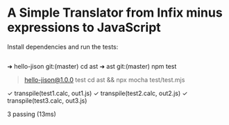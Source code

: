 # A Simple Translator from Infix minus expressions to JavaScript

Install dependencies and run the tests:

```bash

```
➜  hello-jison git:(master) cd ast
➜  ast git:(master) npm test

> hello-jison@1.0.0 test
> cd ast && npx mocha test/test.mjs



  ✓ transpile(test1.calc, out1.js)
  ✓ transpile(test2.calc, out2.js)
  ✓ transpile(test3.calc, out3.js)

  3 passing (13ms)
```